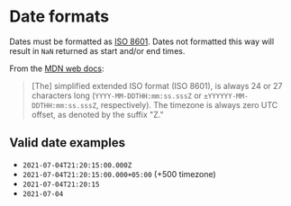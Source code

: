 # Date formats

Dates must be formatted as [ISO 8601](https://developer.mozilla.org/en-US/docs/Web/JavaScript/Reference/Global_Objects/Date/toISOString). Dates not formatted this way will result in `NaN` returned as start and/or end times.

From the [MDN web docs](https://developer.mozilla.org/en-US/docs/Web/JavaScript/Reference/Global_Objects/Date/toISOString):

> [The] simplified extended ISO format (ISO 8601), is always 24 or 27 characters long (`YYYY-MM-DDTHH:mm:ss.sssZ` or `±YYYYYY-MM-DDTHH:mm:ss.sssZ`, respectively). The timezone is always zero UTC offset, as denoted by the suffix "Z."

## Valid date examples

* `2021-07-04T21:20:15:00.000Z`
* `2021-07-04T21:20:15:00.000+05:00` (+500 timezone)
* `2021-07-04T21:20:15`
* `2021-07-04`
